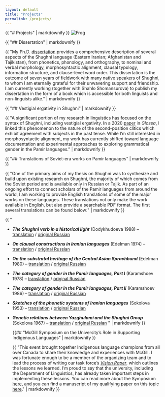 ```yaml
---
layout: default 
title: "Projects"
permalink: /projects/
---
```


<div class="about-content">
  {{ "# Projects" | markdownify }}

  <img src="https://clintonparker.github.io/assets/images/frog.jpg" alt="Frog" class="about-photo">

  {{ "## Dissertation" | markdownify }}
  
  {{ "My Ph.D. [dissertation](https://clintonparker.github.io/assets/Thesis.pdf) provides a comprehensive description of several aspects of the Shughni language (Eastern Iranian; Afghanistan and Tajikistan), from phonetics, phonology, and orthography, to nominal and verbal morphology, morphosyntactic alignment, clausal typology, information structure, and clause-level word order.  This dissertation is the outcome of seven years of fieldwork with many native speakers of Shughni, to whom I am eternally grateful for their unwavering support and friendship.  I am currently working (together with Shahlo Shomansurova) to publish my dissertation in the form of a book which is accessible for both linguists and non-linguists alike." | markdownify }}

  {{ "## Vestigial ergativity in Shughni" | markdownify }}

  {{ "A significant portion of my research in linguistics has focused on the syntax of Shughni, including vestigial ergativity. In a 2020 [paper](https://clintonparker.github.io/assets/Glossa.pdf) in _Glossa_, I linked this phenomenon to the nature of the second-position clitics which exhibit agreement with subjects in the past tense. While I’m still interested in morphosyntactic alignment, my work has currently shifted toward language documentation and experimental approaches to exploring grammatical gender in the Pamir languages." | markdownify }}

  {{ "## Translations of Soviet-era works on Pamir languages" | markdownify }}

  {{ "One of the primary aims of my thesis on Shughni was to synthesize and build upon existing research on Shughni, the majority of which comes from the Soviet period and is available only in Russian or Tajik.  As part of an ongoing effort to connect scholars of the Pamir languages from around the world, I am working to provide English translations of some of the major works on these languages.  These translations not only make the work available in English, but also provide a searchable PDF format.  The first several translations can be found below:" | markdownify }}

  {{ "
  - ***The Shughni verb in a historical light*** (Dodykhudoeva 1988) &ndash; [translation](https://clintonparker.github.io/assets/translations/Dodykhudoeva_1988_En.pdf) / [original Russian](https://clintonparker.github.io/assets/translations/Dodykhudoeva_1988_Russ.pdf)
  - ***On clausal constructions in Iranian languages*** (Edelman 1974) &ndash; [translation](https://clintonparker.github.io/assets/translations/Edelman_1974_En.pdf) / [original Russian](https://clintonparker.github.io/assets/translations/Edelman_1974_Russ.pdf)
  - ***On the substratal heritage of the Central Asian Sprachbund*** (Edelman 1980) &ndash; [translation](https://clintonparker.github.io/assets/translations/Edelman_1980_En.pdf) / [original Russian](https://clintonparker.github.io/assets/translations/Edelman_1980_Russ.pdf)
  - ***The category of gender in the Pamir languages, Part I*** (Karamshoev 1978) &ndash; [translation](https://clintonparker.github.io/assets/translations/Karamshoev_1978_En.pdf) / [original Russian](https://clintonparker.github.io/assets/translations/Karamshoev_1978_Russ.pdf)
  - ***The category of gender in the Pamir languages, Part II*** (Karamshoev 1986) &ndash; [translation](https://clintonparker.github.io/assets/translations/Karamshoev_1986_En.pdf) / [original Russian](https://clintonparker.github.io/assets/translations/Karamshoev_1986_Russ_.pdf)
  - ***Sketches of the phonetic systems of Iranian languages*** (Sokolova 1953) &ndash; [translation](https://clintonparker.github.io/assets/translations/Sokolova_1953_En.pdf) / [original Russian](https://clintonparker.github.io/assets/translations/Sokolova_1953_Russ.pdf)
  - ***Genetic relations between Yazghulami and the Shughni Group*** (Sokolova 1967) &ndash; [translation](https://clintonparker.github.io/assets/translations/Sokolova_1967_En.pdf) / [original Russian](https://clintonparker.github.io/assets/translations/Sokolova_1967_Russ.pdf)
    " | markdownify }}

    {{## "McGill Symposium on the University’s Role in Supporting Indigenous Languages" | markdownify }}

    {{ "This event brought together Indigenous language champions from all over Canada to share their knowledge and experiences with McGill. I was fortunate enough to be a member of the organizing team and to lead the process of writing our task force’s [_Vision Paper_](https://clintonparker.github.io/assets/visionPaper.pdf), which outlines the lessons we learned. I’m proud to say that the university, including the Department of Linguistics, has already taken important steps in implementing these lessons. You can read more about the Symposium [here](https://www.mcgill.ca/dise/mcgill-supporting-indigenous-languages052018), and you can find a manuscript of my qualifying paper on this topic [here](https://clintonparker.github.io/assets/qualifyingPaper.pdf)." | markdownify }}
    
</div>


